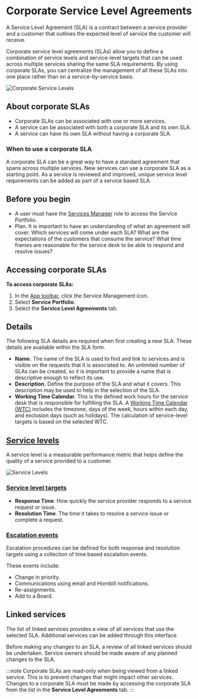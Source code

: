 # Corporate Service Level Agreements
A Service Level Agreement (SLA) is a contract between a service provider and a customer that outlines the expected level of service the customer will receive.

Corporate service level agreements (SLAs) allow you to define a combination of service levels and service-level targets that can be used across multiple services sharing the same SLA requirements. By using corporate SLAs, you can centralize the management of all these SLAs into one place rather than on a service-by-service basis.

![Corporate Service Levels](/_books/servicemanager-user-guide/service-portfolio/images/corporate-sla.png)

## About corporate SLAs
* Corporate SLAs can be associated with one or more services.
* A service can be associated with both a corporate SLA and its own SLA.
* A service can have its own SLA without having a corporate SLA.

### When to use a corporate SLA
A corporate SLA can be a great way to have a standard agreement that spans across multiple services.  New services can use a corporate SLA as a starting point. As a service is reviewed and improved, unique service level requirements can be added as part of a service based SLA. 

## Before you begin
* A user must have the [Services Manager](/servicemanager-config/setup/service-manager-roles#services) 
role to access the Service Portfolio.
* Plan. It is important to have an understanding of what an agreement will cover. Which services will come under each SLA? What are the expectations of the customers that consume the service?  What time frames are reasonable for the service desk to be able to respond and resolve issues?
 
## Accessing corporate SLAs
**To access corporate SLAs:**
1. In the [App toolbar](/esp-user-guide/navigation#app-toolbar), click the Service Management icon.
1. Select **Service Portfolio**.
1. Select the **Service Level Agreements** tab.


## Details
The following SLA details are required when first creating a new SLA. These details are available within the SLA form.

* **Name.** The name of the SLA is used to find and link to services and is visible on the requests that it is associated to. An unlimited number of SLAs can be created, so it is important to provide a name that is descriptive enough to reflect its use.
* **Description.** Define the purpose of the SLA and what it covers. This description may be used to help in the selection of the SLA.
* **Working Time Calendar.** This is the defined work hours for the service desk that is responsible for fulfilling the SLA. A [Working Time Calendar (WTC)](/esp-config/customize/working-time-calendars) includes the timezone, days of the week, hours within each day, and exclusion days (such as holidays). The calculation of service-level targets is based on the selected WTC.

## [Service levels](/servicemanager-user-guide/service-portfolio/service-level-agreements/service-levels)
A service level is a measurable performance metric that helps define the quality of a service provided to a customer. 

![Service Levels](/_books/servicemanager-user-guide/service-portfolio/images/sla-levels-targets-events.png)

### [Service level targets](/servicemanager-user-guide/service-portfolio/service-level-agreements/service-levels#service-level-targets)
* **Response Time**. How quickly the service provider responds to a service request or issue.
* **Resolution Time**. The time it takes to resolve a service issue or complete a request.

### [Escalation events](/servicemanager-user-guide/service-portfolio/service-level-agreements/service-levels#escalation-events)
Escalation procedures can be defined for both response and resolution targets using a collection of time based escalation events. 

These events include:
* Change in priority.
* Communications using email and Hornbill notifications.
* Re-assignments.
* Add to a Board.

## Linked services
The list of linked services provides a view of all services that use the selected SLA.  Additional services can be added through this interface.  

Before making any changes to an SLA, a review of all linked services should be undertaken.  Service owners should be made aware of any planned changes to the SLA.

:::note
Corporate SLAs are read-only when being viewed from a linked service. This is to prevent changes that might impact other services.  Changes to a corporate SLA must be made by accessing the corporate SLA from the list in the **Service Level Agreements** tab. 
:::